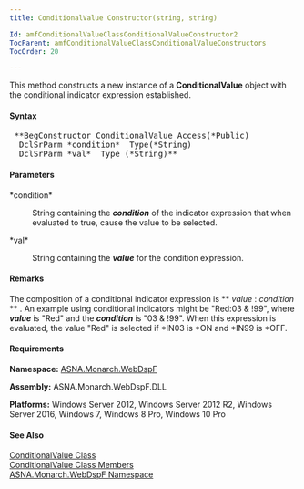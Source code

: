 ```yaml
---
title: ConditionalValue Constructor(string, string)

Id: amfConditionalValueClassConditionalValueConstructor2
TocParent: amfConditionalValueClassConditionalValueConstructors
TocOrder: 20

---
```


This method constructs a new instance of a **ConditionalValue** object with the conditional indicator expression established.

#### Syntax
<pre class="syntax"> **BegConstructor ConditionalValue Access(*Public)
  DclSrParm *condition*  Type(*String)
  DclSrParm *val*  Type (*String)** </pre>

#### Parameters
<dl>
        <dt>
 *condition* 
        </dt>
        <dd>

String containing the ***condition*** of the indicator expression that when evaluated to true, cause the value to be selected.
</dd>
        <dt>
 *val* 
        </dt>
        <dd>

String containing the ***value*** for the condition expression.
</dd>
</dl>

#### Remarks
The composition of a conditional indicator expression is ** *value* : *condition* ** . An example using conditional indicators might be "Red:03 &amp; !99", where ***value*** is "Red" and the ***condition*** is "03 &amp; !99". When this expression is evaluated, the value "Red" is selected if *IN03 is *ON and *IN99 is *OFF.
<!-- -->

#### Requirements
**Namespace:** [ASNA.Monarch.WebDspF](amfWebDspFNamespace.html)

**Assembly:** ASNA.Monarch.WebDspF.DLL

**Platforms:** Windows Server 2012, Windows Server 2012 R2, Windows Server 2016, Windows 7, Windows 8 Pro, Windows 10 Pro

#### See Also
[ ConditionalValue Class](amfConditionalValueClass.html) <br /> [ ConditionalValue Class Members](amfConditionalValueClassMembers.html) <br /> [ ASNA.Monarch.WebDspF Namespace](amfWebDspFNamespace.html) 
